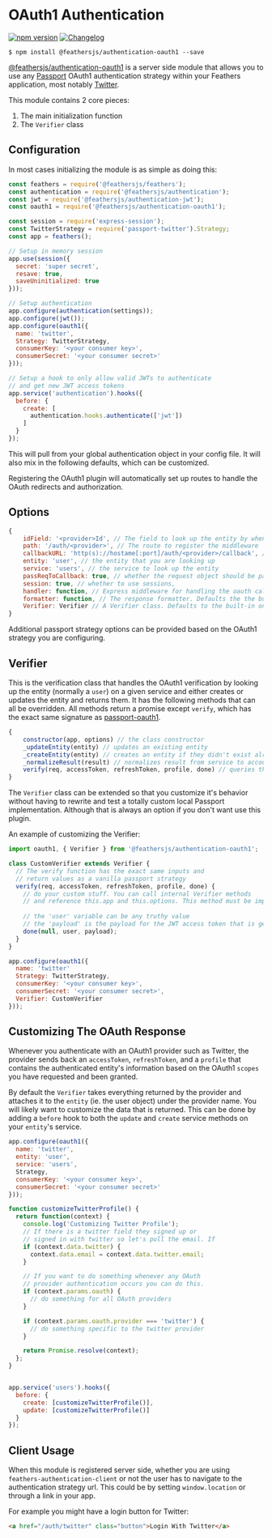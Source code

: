 # OAuth1 Authentication

[![npm version](https://img.shields.io/npm/v/@feathersjs/authentication-oauth1.png?style=flat-square)](https://www.npmjs.com/package/@feathersjs/authentication-oauth1)
[![Changelog](https://img.shields.io/badge/changelog-.md-blue.png?style=flat-square)](https://github.com/feathersjs/feathers/blob/master/packages/authentication-oauth1/CHANGELOG.md)

```
$ npm install @feathersjs/authentication-oauth1 --save
```


[@feathersjs/authentication-oauth1](https://github.com/feathersjs/authentication-oauth1) is a server side module that allows you to use any [Passport](http://passportjs.org/) OAuth1 authentication strategy within your Feathers application, most notably [Twitter](https://github.com/jaredhanson/passport-twitter).

This module contains 2 core pieces:

1. The main initialization function
2. The `Verifier` class

## Configuration

In most cases initializing the module is as simple as doing this:

```js
const feathers = require('@feathersjs/feathers');
const authentication = require('@feathersjs/authentication');
const jwt = require('@feathersjs/authentication-jwt');
const oauth1 = require('@feathersjs/authentication-oauth1');

const session = require('express-session');
const TwitterStrategy = require('passport-twitter').Strategy;
const app = feathers();

// Setup in memory session
app.use(session({
  secret: 'super secret',
  resave: true,
  saveUninitialized: true
}));

// Setup authentication
app.configure(authentication(settings));
app.configure(jwt());
app.configure(oauth1({
  name: 'twitter',
  Strategy: TwitterStrategy,
  consumerKey: '<your consumer key>',
  consumerSecret: '<your consumer secret>'
}));

// Setup a hook to only allow valid JWTs to authenticate
// and get new JWT access tokens
app.service('authentication').hooks({
  before: {
    create: [
      authentication.hooks.authenticate(['jwt'])
    ]
  }
});
```

This will pull from your global authentication object in your config file. It will also mix in the following defaults, which can be customized.

Registering the OAuth1 plugin will automatically set up routes to handle the OAuth redirects and authorization.

## Options

```js
{
    idField: '<provider>Id', // The field to look up the entity by when logging in with the provider. Defaults to '<provider>Id' (ie. 'twitterId').
    path: '/auth/<provider>', // The route to register the middleware
    callbackURL: 'http(s)://hostame[:port]/auth/<provider>/callback', // The callback url. Will automatically take into account your host and port and whether you are in production based on your app environment to construct the url. (ie. in development http://localhost:3030/auth/twitter/callback)
    entity: 'user', // the entity that you are looking up
    service: 'users', // the service to look up the entity
    passReqToCallback: true, // whether the request object should be passed to `verify`
    session: true, // whether to use sessions,
    handler: function, // Express middleware for handling the oauth callback. Defaults to the built in middleware.
    formatter: function, // The response formatter. Defaults the the built in feathers-rest formatter, which returns JSON.
    Verifier: Verifier // A Verifier class. Defaults to the built-in one but can be a custom one. See below for details.
}
```

Additional passport strategy options can be provided based on the OAuth1 strategy you are configuring.

## Verifier

This is the verification class that handles the OAuth1 verification by looking up the entity (normally a `user`) on a given service and either creates or updates the entity and returns them. It has the following methods that can all be overridden. All methods return a promise except `verify`, which has the exact same signature as [passport-oauth1](https://github.com/jaredhanson/passport-oauth1).

```js
{
    constructor(app, options) // the class constructor
    _updateEntity(entity) // updates an existing entity
    _createEntity(entity) // creates an entity if they didn't exist already
    _normalizeResult(result) // normalizes result from service to account for pagination
    verify(req, accessToken, refreshToken, profile, done) // queries the service and calls the other internal functions.
}
```

The `Verifier` class can be extended so that you customize it's behavior without having to rewrite and test a totally custom local Passport implementation. Although that is always an option if you don't want use this plugin.

An example of customizing the Verifier:

```js
import oauth1, { Verifier } from '@feathersjs/authentication-oauth1';

class CustomVerifier extends Verifier {
  // The verify function has the exact same inputs and 
  // return values as a vanilla passport strategy
  verify(req, accessToken, refreshToken, profile, done) {
    // do your custom stuff. You can call internal Verifier methods
    // and reference this.app and this.options. This method must be implemented.
      
    // the 'user' variable can be any truthy value
    // the 'payload' is the payload for the JWT access token that is generated after successful authentication
    done(null, user, payload);
  }
}

app.configure(oauth1({
  name: 'twitter'
  Strategy: TwitterStrategy,
  consumerKey: '<your consumer key>',
  consumerSecret: '<your consumer secret>',
  Verifier: CustomVerifier
}));
```

## Customizing The OAuth Response

Whenever you authenticate with an OAuth1 provider such as Twitter, the provider sends back an `accessToken`, `refreshToken`, and a `profile` that contains the authenticated entity's information based on the OAuth1 `scopes` you have requested and been granted.

By default the `Verifier` takes everything returned by the provider and attaches it to the `entity` (ie. the user object) under the provider name. You will likely want to customize the data that is returned. This can be done by adding a `before` hook to both the `update` and `create` service methods on your `entity`'s service.

```js
app.configure(oauth1({
  name: 'twitter',
  entity: 'user',
  service: 'users',
  Strategy,
  consumerKey: '<your consumer key>',
  consumerSecret: '<your consumer secret>'
}));

function customizeTwitterProfile() {
  return function(context) {
    console.log('Customizing Twitter Profile');
    // If there is a twitter field they signed up or
    // signed in with twitter so let's pull the email. If
    if (context.data.twitter) {
      context.data.email = context.data.twitter.email; 
    }

    // If you want to do something whenever any OAuth
    // provider authentication occurs you can do this.
    if (context.params.oauth) {
      // do something for all OAuth providers
    }

    if (context.params.oauth.provider === 'twitter') {
      // do something specific to the twitter provider
    }

    return Promise.resolve(context);
  };
}


app.service('users').hooks({
  before: {
    create: [customizeTwitterProfile()],
    update: [customizeTwitterProfile()]
  }
});
```

## Client Usage

When this module is registered server side, whether you are using `feathers-authentication-client` or not the user has to navigate to the authentication strategy url. This could be by setting `window.location` or through a link in your app.

For example you might have a login button for Twitter:

```html
<a href="/auth/twitter" class="button">Login With Twitter</a>
```
